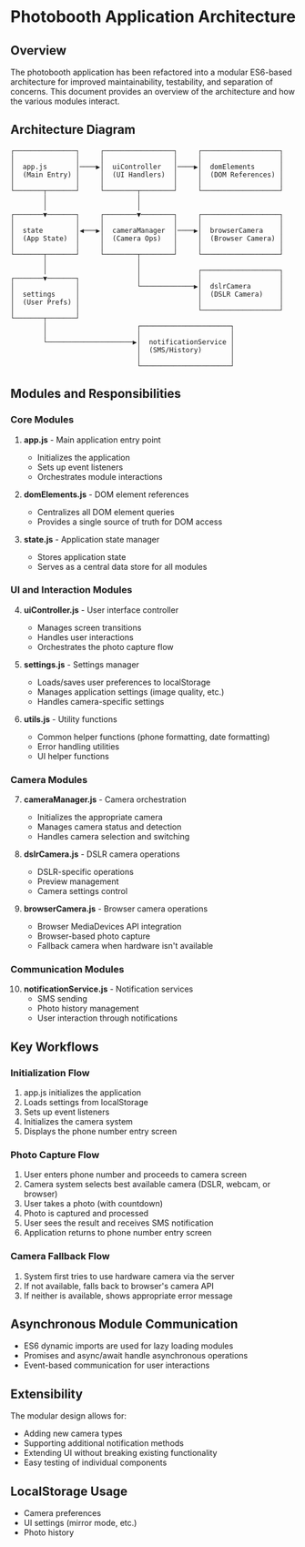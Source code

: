 # Photobooth Application Architecture

## Overview

The photobooth application has been refactored into a modular ES6-based architecture for improved maintainability, testability, and separation of concerns. This document provides an overview of the architecture and how the various modules interact.

## Architecture Diagram

```
┌───────────────┐     ┌─────────────────┐     ┌───────────────────┐
│               │     │                 │     │                   │
│  app.js       │────▶│  uiController   │────▶│  domElements      │
│  (Main Entry) │     │  (UI Handlers)  │     │  (DOM References) │
│               │     │                 │     │                   │
└───────┬───────┘     └────────┬────────┘     └───────────────────┘
        │                      │
        │                      │
┌───────▼───────┐     ┌────────▼────────┐     ┌───────────────────┐
│               │     │                 │     │                   │
│  state        │◀───▶│  cameraManager  │────▶│  browserCamera    │
│  (App State)  │     │  (Camera Ops)   │     │  (Browser Camera) │
│               │     │                 │     │                   │
└───────┬───────┘     └────────┬────────┘     └───────────────────┘
        │                      │
        │                      │              ┌───────────────────┐
┌───────▼───────┐              │              │                   │
│               │              └─────────────▶│  dslrCamera       │
│  settings     │                             │  (DSLR Camera)    │
│  (User Prefs) │                             │                   │
│               │                             └───────────────────┘
└───────┬───────┘
        │                      ┌──────────────────────┐
        │                      │                      │
        └─────────────────────▶│  notificationService │
                               │  (SMS/History)       │
                               │                      │
                               └──────────────────────┘
```

## Modules and Responsibilities

### Core Modules

1. **app.js** - Main application entry point
   - Initializes the application
   - Sets up event listeners
   - Orchestrates module interactions

2. **domElements.js** - DOM element references
   - Centralizes all DOM element queries
   - Provides a single source of truth for DOM access

3. **state.js** - Application state manager
   - Stores application state 
   - Serves as a central data store for all modules

### UI and Interaction Modules

4. **uiController.js** - User interface controller
   - Manages screen transitions
   - Handles user interactions
   - Orchestrates the photo capture flow

5. **settings.js** - Settings manager
   - Loads/saves user preferences to localStorage
   - Manages application settings (image quality, etc.)
   - Handles camera-specific settings

6. **utils.js** - Utility functions
   - Common helper functions (phone formatting, date formatting)
   - Error handling utilities
   - UI helper functions

### Camera Modules

7. **cameraManager.js** - Camera orchestration
   - Initializes the appropriate camera
   - Manages camera status and detection
   - Handles camera selection and switching

8. **dslrCamera.js** - DSLR camera operations
   - DSLR-specific operations
   - Preview management
   - Camera settings control

9. **browserCamera.js** - Browser camera operations
   - Browser MediaDevices API integration
   - Browser-based photo capture
   - Fallback camera when hardware isn't available

### Communication Modules

10. **notificationService.js** - Notification services
    - SMS sending
    - Photo history management
    - User interaction through notifications

## Key Workflows

### Initialization Flow
1. app.js initializes the application
2. Loads settings from localStorage
3. Sets up event listeners
4. Initializes the camera system
5. Displays the phone number entry screen

### Photo Capture Flow
1. User enters phone number and proceeds to camera screen
2. Camera system selects best available camera (DSLR, webcam, or browser)
3. User takes a photo (with countdown)
4. Photo is captured and processed
5. User sees the result and receives SMS notification
6. Application returns to phone number entry screen

### Camera Fallback Flow
1. System first tries to use hardware camera via the server
2. If not available, falls back to browser's camera API
3. If neither is available, shows appropriate error message

## Asynchronous Module Communication
- ES6 dynamic imports are used for lazy loading modules
- Promises and async/await handle asynchronous operations
- Event-based communication for user interactions

## Extensibility
The modular design allows for:
- Adding new camera types
- Supporting additional notification methods
- Extending UI without breaking existing functionality
- Easy testing of individual components

## LocalStorage Usage
- Camera preferences
- UI settings (mirror mode, etc.)
- Photo history
